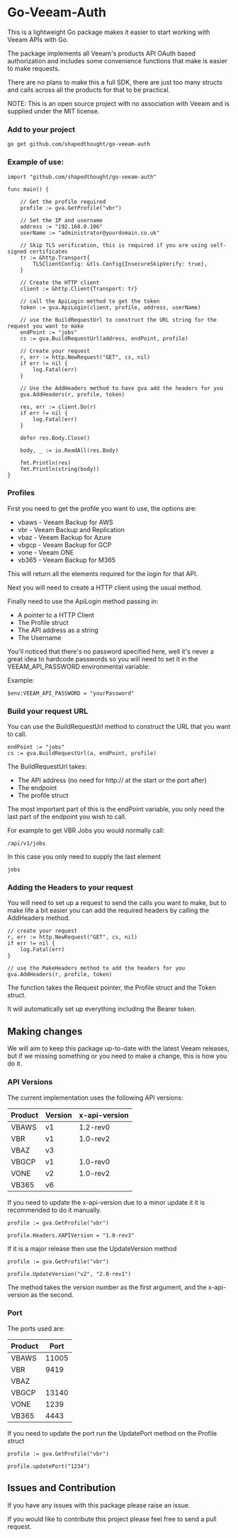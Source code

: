 # Go-Veeam-Auth

This is a lightweight Go package makes it easier to start working with Veeam APIs with Go.

The package implements all Veeam's products API OAuth based authorization and includes some convenience functions that make is easier to make requests.

There are no plans to make this a full SDK, there are just too many structs and calls across all the products for that to be practical.

NOTE: This is an open source project with no association with Veeam and is supplied under the MIT license.

### Add to your project

    go get github.com/shapedthought/go-veeam-auth

### Example of use:

    import "github.com/shapedthought/go-veeam-auth"

    func main() {

        // Get the profile required
        profile := gva.GetProfile("vbr")

        // Set the IP and username
        address := "192.168.0.106"
        userName := "administrator@yourdomain.co.uk"

        // Skip TLS verification, this is required if you are using self-signed certificates
        tr := &http.Transport{
            TLSClientConfig: &tls.Config{InsecureSkipVerify: true},
        }

        // Create the HTTP client
        client := &http.Client{Transport: tr}

        // call the ApiLogin method to get the token
        token := gva.ApiLogin(client, profile, address, userName)

        // use the BuildRequestUrl to construct the URL string for the request you want to make
        endPoint := "jobs"
        cs := gva.BuildRequestUrl(address, endPoint, profile)

        // Create your request
        r, err := http.NewRequest("GET", cs, nil)
        if err != nil {
            log.Fatal(err)
        }

        // Use the AddHeaders method to have gva add the headers for you
        gva.AddHeaders(r, profile, token)

        res, err := client.Do(r)
        if err != nil {
            log.Fatal(err)
        }

        defer res.Body.Close()

        body, _ := io.ReadAll(res.Body)

        fmt.Println(res)
        fmt.Println(string(body))
    }

### Profiles

First you need to get the profile you want to use, the options are:

- vbaws - Veeam Backup for AWS
- vbr - Veeam Backup and Replication
- vbaz - Veeam Backup for Azure
- vbgcp - Veeam Backup for GCP
- vone - Veeam ONE
- vb365 - Veeam Backup for M365

This will return all the elements required for the login for that API.

Next you will need to create a HTTP client using the usual method.

Finally need to use the ApiLogin method passing in:

- A pointer to a HTTP Client
- The Profile struct
- The API address as a string
- The Username

You'll noticed that there's no password specified here, well it's never a great idea to hardcode passwords so you will need to set it in the VEEAM_API_PASSWORD environmental variable:

Example:

    $env:VEEAM_API_PASSWORD = "yourPassword"

### Build your request URL

You can use the BuildRequestUrl method to construct the URL that you want to call.

    endPoint := "jobs"
    cs := gva.BuildRequestUrl(a, endPoint, profile)

The BuildRequestUrl takes:

- The API address (no need for http:// at the start or the port after)
- The endpoint
- The profile struct

The most important part of this is the endPoint variable, you only need the last part of the endpoint you wish to call.

For example to get VBR Jobs you would normally call:

    /api/v1/jobs

In this case you only need to supply the last element

    jobs

### Adding the Headers to your request

You will need to set up a request to send the calls you want to make, but to make life a bit easier you can add the required headers by calling the AddHeaders method.

    // create your request
    r, err := http.NewRequest("GET", cs, nil)
    if err != nil {
        log.Fatal(err)
    }

    // use the MakeHeaders method to add the headers for you
    gva.AddHeaders(r, profile, token)

The function takes the Request pointer, the Profile struct and the Token struct.

It will automatically set up everything including the Bearer token.

## Making changes

We will aim to keep this package up-to-date with the latest Veeam releases, but if we missing something or you need to make a change, this is how you do it.

### API Versions

The current implementation uses the following API versions:

| Product | Version | x-api-version |
| ------- | ------- | ------------- |
| VBAWS   | v1      | 1.2-rev0      |
| VBR     | v1      | 1.0-rev2      |
| VBAZ    | v3      |               |
| VBGCP   | v1      | 1.0-rev0      |
| VONE    | v2      | 1.0-rev2      |
| VB365   | v6      |               |

If you need to update the x-api-version due to a minor update it it is recommended to do it manually.

    profile := gva.GetProfile("vbr")

    profile.Headers.XAPIVersion = "1.0-rev3"

If it is a major release then use the UpdateVersion method

    profile := gva.GetProfile("vbr")

    profile.UpdateVersion("v2", "2.0-rev1")

The method takes the version number as the first argument, and the x-api-version as the second.

### Port

The ports used are:

| Product | Port  |
| ------- | ----- |
| VBAWS   | 11005 |
| VBR     | 9419  |
| VBAZ    |       |
| VBGCP   | 13140 |
| VONE    | 1239  |
| VB365   | 4443  |

If you need to update the port run the UpdatePort method on the Profile struct

    profile := gva.GetProfile("vbr")

    profile.updatePort("1234")

## Issues and Contribution

If you have any issues with this package please raise an issue.

If you would like to contribute this project please feel free to send a pull request.
